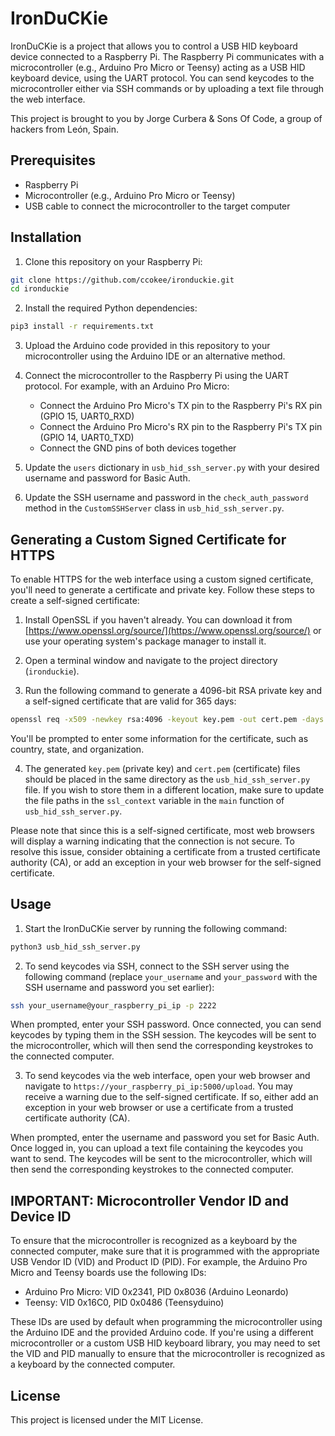 # IronDuCKie

IronDuCKie is a project that allows you to control a USB HID keyboard device connected to a Raspberry Pi. The Raspberry Pi communicates with a microcontroller (e.g., Arduino Pro Micro or Teensy) acting as a USB HID keyboard device, using the UART protocol. You can send keycodes to the microcontroller either via SSH commands or by uploading a text file through the web interface.

This project is brought to you by Jorge Curbera & Sons Of Code, a group of hackers from León, Spain.

## Prerequisites

- Raspberry Pi
- Microcontroller (e.g., Arduino Pro Micro or Teensy)
- USB cable to connect the microcontroller to the target computer

## Installation

1. Clone this repository on your Raspberry Pi:

```bash
git clone https://github.com/ccokee/ironduckie.git
cd ironduckie
```

2. Install the required Python dependencies:

```bash
pip3 install -r requirements.txt
```

3. Upload the Arduino code provided in this repository to your microcontroller using the Arduino IDE or an alternative method.

4. Connect the microcontroller to the Raspberry Pi using the UART protocol. For example, with an Arduino Pro Micro:

   - Connect the Arduino Pro Micro's TX pin to the Raspberry Pi's RX pin (GPIO 15, UART0_RXD)
   - Connect the Arduino Pro Micro's RX pin to the Raspberry Pi's TX pin (GPIO 14, UART0_TXD)
   - Connect the GND pins of both devices together

5. Update the `users` dictionary in `usb_hid_ssh_server.py` with your desired username and password for Basic Auth.

6. Update the SSH username and password in the `check_auth_password` method in the `CustomSSHServer` class in `usb_hid_ssh_server.py`.

## Generating a Custom Signed Certificate for HTTPS

To enable HTTPS for the web interface using a custom signed certificate, you'll need to generate a certificate and private key. Follow these steps to create a self-signed certificate:

1. Install OpenSSL if you haven't already. You can download it from [https://www.openssl.org/source/](https://www.openssl.org/source/) or use your operating system's package manager to install it.

2. Open a terminal window and navigate to the project directory (`ironduckie`).

3. Run the following command to generate a 4096-bit RSA private key and a self-signed certificate that are valid for 365 days:

```bash
openssl req -x509 -newkey rsa:4096 -keyout key.pem -out cert.pem -days 365
```

You'll be prompted to enter some information for the certificate, such as country, state, and organization.

4. The generated `key.pem` (private key) and `cert.pem` (certificate) files should be placed in the same directory as the `usb_hid_ssh_server.py` file. If you wish to store them in a different location, make sure to update the file paths in the `ssl_context` variable in the `main` function of `usb_hid_ssh_server.py`.

Please note that since this is a self-signed certificate, most web browsers will display a warning indicating that the connection is not secure. To resolve this issue, consider obtaining a certificate from a trusted certificate authority (CA), or add an exception in your web browser for the self-signed certificate.

## Usage

1. Start the IronDuCKie server by running the following command:

```bash
python3 usb_hid_ssh_server.py
```

2. To send keycodes via SSH, connect to the SSH server using the following command (replace `your_username` and `your_password` with the SSH username and password you set earlier):

```bash
ssh your_username@your_raspberry_pi_ip -p 2222
```

When prompted, enter your SSH password. Once connected, you can send keycodes by typing them in the SSH session. The keycodes will be sent to the microcontroller, which will then send the corresponding keystrokes to the connected computer.

3. To send keycodes via the web interface, open your web browser and navigate to `https://your_raspberry_pi_ip:5000/upload`. You may receive a warning due to the self-signed certificate. If so, either add an exception in your web browser or use a certificate from a trusted certificate authority (CA).

When prompted, enter the username and password you set for Basic Auth. Once logged in, you can upload a text file containing the keycodes you want to send. The keycodes will be sent to the microcontroller, which will then send the corresponding keystrokes to the connected computer.

## IMPORTANT: Microcontroller Vendor ID and Device ID

To ensure that the microcontroller is recognized as a keyboard by the connected computer, make sure that it is programmed with the appropriate USB Vendor ID (VID) and Product ID (PID). For example, the Arduino Pro Micro and Teensy boards use the following IDs:

- Arduino Pro Micro: VID 0x2341, PID 0x8036 (Arduino Leonardo)
- Teensy: VID 0x16C0, PID 0x0486 (Teensyduino)

These IDs are used by default when programming the microcontroller using the Arduino IDE and the provided Arduino code. If you're using a different microcontroller or a custom USB HID keyboard library, you may need to set the VID and PID manually to ensure that the microcontroller is recognized as a keyboard by the connected computer.

## License

This project is licensed under the MIT License.